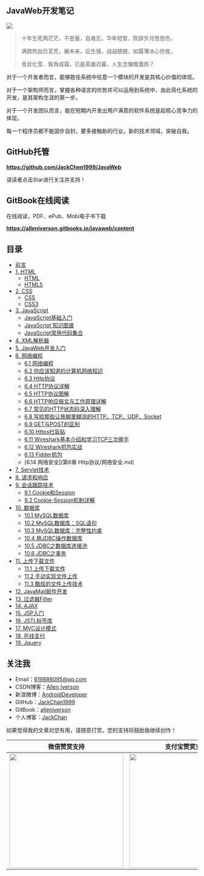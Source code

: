## JavaWeb开发笔记

![](assets/note.jpg)

> 十年生死两茫茫，不思量，自难忘，华年短暂，陈辞岁月悠悠伤，
>
> 满腔热血已芜荒，展未来，后生强，战战兢兢，如履薄冰心彷徨，
>
> 青丝化雪、鬓角成霜，已是英雄迟暮，人生怎慷慨激昂？

对于一个开发者而言，能够胜任系统中任意一个模块的开发是其核心价值的体现。

对于一个架构师而言，掌握各种语言的优势并可以运用到系统中，由此简化系统的开发，是其架构生涯的第一步。

对于一个开发团队而言，能在短期内开发出用户满意的软件系统是起核心竞争力的体现。

每一个程序员都不能固步自封，要多接触新的行业，新的技术领域，突破自我。

## GitHub托管

**https://github.com/JackChen1999/JavaWeb**  

请读者点击Star进行关注并支持！

## GitBook在线阅读

在线阅读，PDF、ePub、Mobi电子书下载

**https://alleniverson.gitbooks.io/javaweb/content**

## 目录

* [前言](https://alleniverson.gitbooks.io/javaweb/content/)
* [1. HTML](https://alleniverson.gitbooks.io/javaweb/content/第1章%20HTML/)
  * [HTML](https://alleniverson.gitbooks.io/javaweb/content/第1章%20HTML/HTML.html)
  * [HTML5](https://alleniverson.gitbooks.io/javaweb/content/第1章%20HTML/HTML5.html)
* [2. CSS](https://alleniverson.gitbooks.io/javaweb/content/第2章%20CSS)
  * [CSS](https://alleniverson.gitbooks.io/javaweb/content/第2章%20CSS/CSS.html)
  * [CSS3](https://alleniverson.gitbooks.io/javaweb/content/第2章%20CSS/CSS3.html)
* [3. JavaScript](https://alleniverson.gitbooks.io/javaweb/content/第3章%20JavaScript)
  * [JavaScript基础入门](https://alleniverson.gitbooks.io/javaweb/content/第3章%20JavaScript/JavaScript.html)
  * [JavaScript 知识图谱](https://alleniverson.gitbooks.io/javaweb/content/第3章%20JavaScript/JavaScript%20知识图谱.html)
  * [JavaScript常用代码集合](https://alleniverson.gitbooks.io/javaweb/content/第3章%20JavaScript/JavaScript常用代码集合.html)
* [4. XML解析器](https://alleniverson.gitbooks.io/javaweb/content/第4章%20XML基础/XML解析器.html)
* [5. JavaWeb开发入门](https://alleniverson.gitbooks.io/javaweb/content/第5章%20Tomcat开发Web站点/JavaWeb开发入门.html)
* [6. 网络编程](https://alleniverson.gitbooks.io/javaweb/content/第6章%20Http协议)
  * [6.1 网络编程](https://alleniverson.gitbooks.io/javaweb/content/第6章%20Http协议/网络编程.html)
  * [6.2 你应该知道的计算机网络知识](https://alleniverson.gitbooks.io/javaweb/content/第6章%20Http协议/你应该知道的计算机网络知识.html)
  * [6.3 Http协议](https://alleniverson.gitbooks.io/javaweb/content/第6章%20Http协议/Http协议.html)
  * [6.4 HTTP协议详解](https://alleniverson.gitbooks.io/javaweb/content/第6章%20Http协议/HTTP协议详解.html)
  * [6.5 HTTP协议图解](https://alleniverson.gitbooks.io/javaweb/content/第6章%20Http协议/HTTP协议图解.html)
  * [6.6 HTTP响应报文与工作原理详解](https://alleniverson.gitbooks.io/javaweb/content/第6章%20Http协议/HTTP响应报文与工作原理详解.html)
  * [6.7 常见的HTTP状态码深入理解](https://alleniverson.gitbooks.io/javaweb/content/第6章%20Http协议/常见的HTTP状态码深入理解.html)
  * [6.8 写给那些让我糊里糊涂的HTTP、TCP、UDP、Socket](https://alleniverson.gitbooks.io/javaweb/content/第6章%20Http协议/写给那些让我糊里糊涂的HTTP、TCP、UDP、Socket.html)
  * [6.9 GET与POST的区别](https://alleniverson.gitbooks.io/javaweb/content/第6章%20Http协议/GET与POST的区别.html)
  * [6.10 Https扫盲贴](https://alleniverson.gitbooks.io/javaweb/content/第6章%20Http协议/Https扫盲贴.html)
  * [6.11 Wireshark基本介绍和学习TCP三次握手](https://alleniverson.gitbooks.io/javaweb/content/第6章%20Http协议/Wireshark基本介绍和学习TCP三次握手.html)
  * [6.12 Wireshark抓包实战](https://alleniverson.gitbooks.io/javaweb/content/第6章%20Http协议/Wireshark抓包实战.html)
  * [6.13 Fidder抓包](https://alleniverson.gitbooks.io/javaweb/content/第6章%20Http协议/Fidder.html)
  * [6.14 网络安全](第6章 Http协议/网络安全.md)
* [7. Servlet技术](https://alleniverson.gitbooks.io/javaweb/content/第7章%20Servlet/Servlet.html)
* [8. 请求和响应](https://alleniverson.gitbooks.io/javaweb/content/第8章%20请求响应/HttpServletResponse和HttpServletRequest.html)
* [9. 会话跟踪技术](https://alleniverson.gitbooks.io/javaweb/content/第9章%20会话及其会话技术)
  * [9.1 Cookie和Session](https://alleniverson.gitbooks.io/javaweb/content/第9章%20会话及其会话技术/Cookie和Session.html)
  * [9.2 Cookie-Session机制详解](https://alleniverson.gitbooks.io/javaweb/content/第9章%20会话及其会话技术/Cookie-Session机制详解.html)
* [10. 数据库](https://alleniverson.gitbooks.io/javaweb/content/第10章%20MySQL)
  * [10.1 MySQL数据库](https://alleniverson.gitbooks.io/javaweb/content/第10章%20MySQL/MySQL数据库.html)
  * [10.2 MySQL数据库：SQL语句](https://alleniverson.gitbooks.io/javaweb/content/第10章%20MySQL/MySQL数据库：SQL语句.html)
  * [10.3 MySQL数据库：完整性约束](https://alleniverson.gitbooks.io/javaweb/content/第10章%20MySQL/MySQL数据库：完整性约束.html)
  * [10.4 用JDBC操作数据库](https://alleniverson.gitbooks.io/javaweb/content/第11章%20JDBC/用JDBC操作数据库.html)
  * [10.5 JDBC之数据库连接池](https://alleniverson.gitbooks.io/javaweb/content/第11章%20JDBC/JDBC之数据库连接池.html)
  * [10.6 JDBC之事务](https://alleniverson.gitbooks.io/javaweb/content/第11章%20JDBC/JDBC之事务.html)
* [11. 上传下载文件](https://alleniverson.gitbooks.io/javaweb/content/第12章%20上传下载)
  * [11.1 上传下载文件](https://alleniverson.gitbooks.io/javaweb/content/第12章%20上传下载/上传下载文件.html)
  * [11.2 手动实现文件上传](https://alleniverson.gitbooks.io/javaweb/content/第12章%20上传下载/Upload.html)
  * [11.3 酷炫的文件上传技术](https://alleniverson.gitbooks.io/javaweb/content/第12章%20上传下载/酷炫的文件上传技术.html)
* [12. JavaMail邮件开发](https://alleniverson.gitbooks.io/javaweb/content/第13章%20邮件开发/JavaMail.html)
* [13. 过滤器Filter](https://alleniverson.gitbooks.io/javaweb/content/第14章%20过滤器/过滤器Filter.html)
* [14. AJAX](https://alleniverson.gitbooks.io/javaweb/content/第15章%20AJAX/AJAX.html)
* [15. JSP入门](https://alleniverson.gitbooks.io/javaweb/content/第16章%20JSP/JSP入门.html)
* [16. JSTL标签库](https://alleniverson.gitbooks.io/javaweb/content/第17章%20JavaWeb开发/JSTL标签库.html)
* [17. MVC设计模式](https://alleniverson.gitbooks.io/javaweb/content/第17章%20JavaWeb开发/MVC设计模式.html)
* [18. 在线支付](https://alleniverson.gitbooks.io/javaweb/content/第17章%20JavaWeb开发/在线支付.html)
* [19. Jquery](https://alleniverson.gitbooks.io/javaweb/content/第17章%20JavaWeb开发/Jquery.html)

## 关注我

- Email：<619888095@qq.com>
- CSDN博客：[Allen Iverson](http://blog.csdn.net/axi295309066)
- 新浪微博：[AndroidDeveloper](http://weibo.com/u/1848214604?topnav=1&wvr=6&topsug=1&is_all=1)
- GitHub：[JackChan1999](https://github.com/JackChan1999)
- GitBook：[alleniverson](https://www.gitbook.com/@alleniverson)
- 个人博客：[JackChan](https://jackchan1999.github.io/)

如果觉得我的文章对您有用，请随意打赏。您的支持将鼓励我继续创作！

|                  微信赞赏支持                  |                 支付宝赞赏支持                  |
| :--------------------------------------: | :--------------------------------------: |
| <img src="assets/weixin.png" width="300" /> | <img src="assets/支付宝.jpg" width="300" /> |
